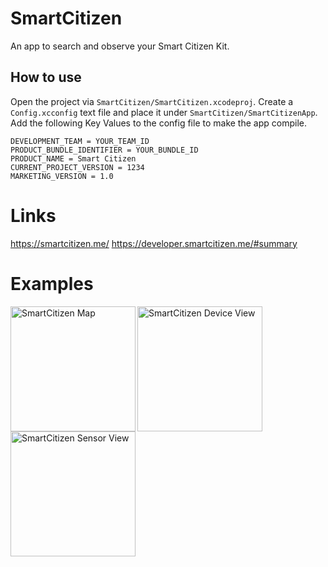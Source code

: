 # SmartCitizen
An app to search and observe your Smart Citizen Kit.


## How to use
Open the project via `SmartCitizen/SmartCitizen.xcodeproj`.
Create a `Config.xcconfig` text file and place it under `SmartCitizen/SmartCitizenApp`.
Add the following Key Values to the config file to make the app compile.

```
DEVELOPMENT_TEAM = YOUR_TEAM_ID
PRODUCT_BUNDLE_IDENTIFIER = YOUR_BUNDLE_ID
PRODUCT_NAME = Smart Citizen
CURRENT_PROJECT_VERSION = 1234
MARKETING_VERSION = 1.0
```

# Links
https://smartcitizen.me/
https://developer.smartcitizen.me/#summary

# Examples
<img src="https://user-images.githubusercontent.com/3508661/149336291-f546c84e-3f01-4910-984d-b7f8d5b041dc.png" alt="SmartCitizen Map" align="left" width="200">
<img src="https://user-images.githubusercontent.com/3508661/151344463-f721532f-745e-47b9-920d-29012f68bca4.png" alt="SmartCitizen Device View" align="left" width="200">
<img src="https://user-images.githubusercontent.com/3508661/151344112-21f85bfa-cb17-4f40-89f4-effcd40f35cc.png" alt="SmartCitizen Sensor View" align="center" width="200">
